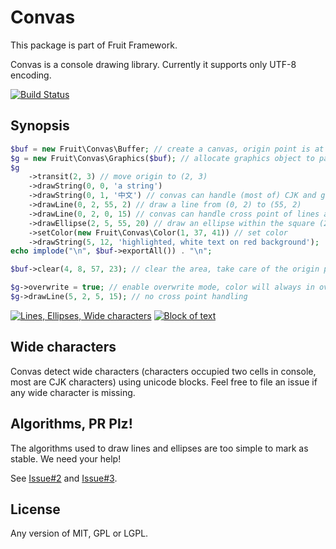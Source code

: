 # Convas

This package is part of Fruit Framework.

Convas is a console drawing library. Currently it supports only UTF-8 encoding.

[![Build Status](https://travis-ci.org/Ronmi/fruit-convas.svg)](https://travis-ci.org/Ronmi/fruit-convas)

## Synopsis

```php
$buf = new Fruit\Convas\Buffer; // create a canvas, origin point is at top-left corner
$g = new Fruit\Convas\Graphics($buf); // allocate graphics object to paint on this canvas
$g
    ->transit(2, 3) // move origin to (2, 3)
    ->drawString(0, 0, 'a string')
    ->drawString(0, 1, '中文') // convas can handle (most of) CJK and graphical characters
    ->drawLine(0, 2, 55, 2) // draw a line from (0, 2) to (55, 2)
    ->drawLine(0, 2, 0, 15) // convas can handle cross point of lines and ellipses
    ->drawEllipse(2, 5, 55, 20) // draw an ellipse within the square (2, 5) (15, 20)
    ->setColor(new Fruit\Convas\Color(1, 37, 41)) // set color
    ->drawString(5, 12, 'highlighted, white text on red background');
echo implode("\n", $buf->exportAll()) . "\n";

$buf->clear(4, 8, 57, 23); // clear the area, take care of the origin point

$g->overwrite = true; // enable overwrite mode, color will always in overwrite mode.
$g->drawLine(5, 2, 5, 15); // no cross point handling
```

[![Lines, Ellipses, Wide characters](http://i.imgur.com/9aDHS6S.png)](http://imgur.com/9aDHS6S)
[![Block of text](http://i.imgur.com/8HjVHi4.png)](http://imgur.com/8HjVHi4)

## Wide characters

Convas detect wide characters (characters occupied two cells in console, most are CJK characters) using unicode blocks. Feel free to file an issue if any wide character is missing.

## Algorithms, PR Plz!

The algorithms used to draw lines and ellipses are too simple to mark as stable. We need your help!

See [Issue#2](https://github.com/Ronmi/fruit-convas/issues/2) and [Issue#3](https://github.com/Ronmi/fruit-convas/issues/3).

## License

Any version of MIT, GPL or LGPL.
